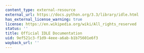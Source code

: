 ```yaml
---
content_type: external-resource
external_url: https://docs.python.org/3.3/library/idle.html
has_external_license_warning: true
license: https://en.wikipedia.org/wiki/All_rights_reserved
status: ''
title: Official IDLE Documentation
uid: 9ef521c3-f1d9-4eee-a6ab-b1b75601e6f3
wayback_url: ''
---
```

